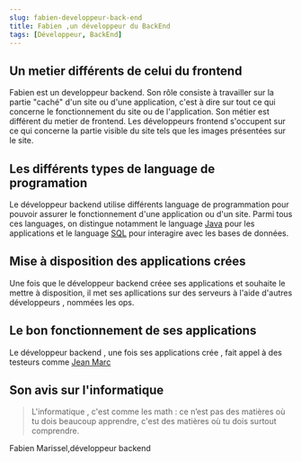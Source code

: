 ```yaml
---
slug: fabien-developpeur-back-end
title: Fabien ,un développeur du BackEnd
tags: [Développeur, BackEnd]
---
```


## Un metier différents de celui du frontend

Fabien est un developpeur backend. Son rôle consiste à travailler sur la partie "caché" d'un site ou d'une application, c'est à dire sur tout ce qui concerne le fonctionnement du site ou de l'application. Son métier est différent du metier de frontend. Les développeurs frontend s'occupent sur ce qui concerne la partie visible du site tels que les images présentées sur le site.

## Les différents types de language de programation

Le développeur backend utilise différents language de programmation pour pouvoir assurer le fonctionnement d'une application ou d'un site. Parmi tous ces languages, on distingue notamment le language [Java](https://www.java.com/fr/) pour les applications et le language [SQL](https://fr.wikipedia.org/wiki/Structured_Query_Language) pour interagire avec les bases de  données.

## Mise à disposition des applications crées

Une fois que le développeur backend créee ses applications et souhaite le mettre à disposition, il met ses apllications sur des serveurs à l'aide d'autres développeurs , nommées les ops.

## Le bon fonctionnement de ses applications

Le développeur backend , une fois ses applications crée , fait appel à des testeurs comme [Jean Marc](./2023-03-22-jean-marc-quality-engineer.md)

## Son avis sur l'informatique

> L'informatique , c'est comme les math : ce n’est pas des matières où tu dois beaucoup apprendre, c'est des matières où tu dois surtout comprendre.

Fabien Marissel,développeur backend
